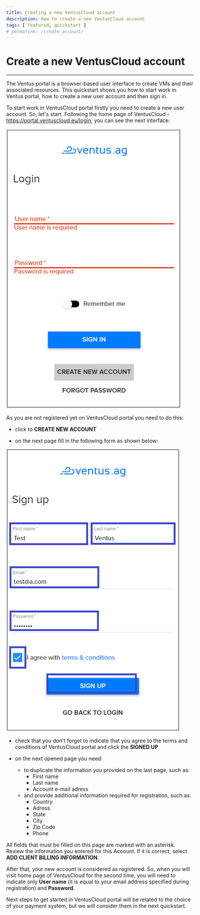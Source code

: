 ```yaml
---
title: Creating a new VentusCloud account
description: How to create a new VentusCloud account
tags: [ featured, quickstart ]
# permalink: /create_account/
---
```

# Create a new VentusCloud account
---

The Ventus portal is a browser-based user interface to create VMs and their associated resources. This quickstart shows you how to start work in Ventus portal, how to create a new user account and then sign in.

To start work in VentusCloud portal firstly you need to create a new user account. So, let's start.
Following the home page of VentusCloud  - <https://portal.ventuscloud.eu/login>, you can see the next interface:  

![](../../assets/img/create_account/1ac.png)

As you are not registered yet on VentusCloud portal you need to do this:

* click to **CREATE NEW ACCOUNT** 

* on the next page fill in the following form as shown below:  

![](../../assets/img/create_account/2ac.png)  

* check that you don't forget to indicate that you agree to the terms and conditions of VentusCloud portal and click the **SIGNED UP**

* on the next opened page you need: 
    * to duplicate the information you provided on the last page, such as: 
        - First name
        - Last name
        - Account e-mail adress
    * and provide additional information required for registration, such as:
        - Country
        - Adress
        - State
        - City
        - Zip Code
        - Phone

All fields that must be filled on this page are marked with an asterisk. Review the information you entered for this Account. If it is correct, select **ADD CLIENT BILLING INFORMATION**. 

After that, your new account is considered as registered. So, when you will visit home page of VentusCloud for the second time, you will need to indicate only **User name** (it is equal to your email address specified during registration) and **Password**. 

Next steps to get started in VentusCloud portal will be related to the choice of your payment system, but we will consider them in the next quickstart.    







